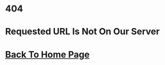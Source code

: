 #                                     404 #

# Requested URL Is Not On Our Server #

# [Back To Home Page](https://impulseai.github.io/API-Error-Codes/ "Impulse AI API Error's")
